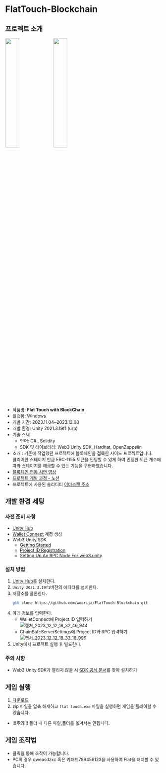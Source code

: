 # FlatTouch-Blockchain

## 프로젝트 소개
<img src = "https://github.com/woorija/FlatTouch-Blockchain/assets/77769870/02ee6fcb-a72c-4d11-a025-e79c502e2408" width="30%" height="30%"></img>
<img src = "https://github.com/woorija/FlatTouch-Blockchain/assets/77769870/69e7958b-8a7b-4264-8754-4a95ed68cd5b" width="30%" height="30%"></img>
 - 작품명: **Flat Touch with BlockChain**
 - 플랫폼: Windows
 - 개발 기간: 2023.11.04~2023.12.08
 - 개발 환경: Unity 2021.3.19f1 (urp)
 - 기술 스택
   - 언어: C# , Solidity
   - SDK 및 라이브러리: Web3 Unity SDK, Hardhat, OpenZeppelin
 - 소개 : 기존에 작업했던 프로젝트에 블록체인을 접목한 사이드 프로젝트입니다.</br> 클리어한 스테이지 만큼 ERC-1155 토큰을 민팅할 수 있게 하여 민팅한 토큰 개수에 따라 스테이지를 해금할 수 있는 기능을 구현하였습니다.
 - [블록체인 연동 시연 영상](https://youtu.be/AXMxPCZP2v8)
 - [프로젝트 개발 과정 - 노션](https://woorija.notion.site/Flat-Touch-with-BlockChain-3a76c34ae3bd4c059c391d97c110b7a2)
 - 프로젝트에 사용된 솔리디티 [이더스캔 주소](https://sepolia.etherscan.io/address/0x0c4f74549ecf0564b01a6ab9ecf43591bd12b731#code)

## 개발 환경 세팅
### 사전 준비 사항
 - [Unity Hub](https://unity.com/kr/download)
 - [Wallet Connect](https://cloud.walletconnect.com/sign-in) 계정 생성
 - Web3 Unity SDK
   - [Getting Started](https://docs.gaming.chainsafe.io/current/getting-started)
   - [Project ID Registration](https://docs.gaming.chainsafe.io/current/project-id-registration)
   - [Setting Up An RPC Node For web3.unity](https://docs.gaming.chainsafe.io/current/setting-up-an-rpc-node)
### 설치 방법
1. [Unity Hub](https://unity.com/kr/download)를 설치한다.
2. `Unity 2021.3.19f1`버전의 에디터를 설치한다.
3. 저장소를 클론한다.
   ```bash
   git clone https://github.com/woorija/FlatTouch-Blockchain.git
   ```
4. 아래 정보를 입력한다.
   - WalletConnect에 Project ID 입력하기</br>![캡처_2023_12_12_18_32_46_944](https://github.com/woorija/FlatTouch-Blockchain/assets/77769870/3d5a551a-00df-4199-914f-b9b18e68bbe1)
   - ChainSafeServerSettings에 Project ID와 RPC 입력하기</br>![캡처_2023_12_12_18_33_18_996](https://github.com/woorija/FlatTouch-Blockchain/assets/77769870/ff0d6ec4-9312-440d-8617-fb542d2e4726)
5. Unity에서 프로젝트 실행 후 빌드한다.

### 주의 사항
 - Web3 Unity SDK가 열리지 않을 시 [SDK 공식 문서](https://docs.gaming.chainsafe.io/)를 찾아 설치하기

## 게임 실행
 1. [다운로드](https://drive.google.com/drive/folders/1lGUqq3UsQlfZixgAlJqm1OFKKWVZaPjQ)
 2. zip 파일을 압축 해제하고 `flat touch.exe` 파일을 실행하면 게임을 플레이할 수 있습니다.
   - !!!주의!!! 폴더 내 다른 파일,폴더를 옮겨서는 안됩니다.

## 게임 조작법
 - 클릭을 통해 조작이 가능합니다.
 - PC의 경우 qweasdzxc 혹은 키패드789456123을 사용하여 Flat을 터치할 수 있습니다.

